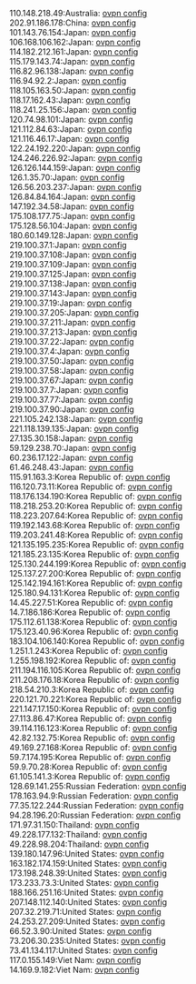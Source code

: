 110.148.218.49:Australia: [ovpn config](vpn/110_148_218_49.ovpn)  
202.91.186.178:China: [ovpn config](vpn/202_91_186_178.ovpn)  
101.143.76.154:Japan: [ovpn config](vpn/101_143_76_154.ovpn)  
106.168.106.162:Japan: [ovpn config](vpn/106_168_106_162.ovpn)  
114.182.212.161:Japan: [ovpn config](vpn/114_182_212_161.ovpn)  
115.179.143.74:Japan: [ovpn config](vpn/115_179_143_74.ovpn)  
116.82.96.138:Japan: [ovpn config](vpn/116_82_96_138.ovpn)  
116.94.92.2:Japan: [ovpn config](vpn/116_94_92_2.ovpn)  
118.105.163.50:Japan: [ovpn config](vpn/118_105_163_50.ovpn)  
118.17.162.43:Japan: [ovpn config](vpn/118_17_162_43.ovpn)  
118.241.25.156:Japan: [ovpn config](vpn/118_241_25_156.ovpn)  
120.74.98.101:Japan: [ovpn config](vpn/120_74_98_101.ovpn)  
121.112.84.63:Japan: [ovpn config](vpn/121_112_84_63.ovpn)  
121.116.46.17:Japan: [ovpn config](vpn/121_116_46_17.ovpn)  
122.24.192.220:Japan: [ovpn config](vpn/122_24_192_220.ovpn)  
124.246.226.92:Japan: [ovpn config](vpn/124_246_226_92.ovpn)  
126.126.144.159:Japan: [ovpn config](vpn/126_126_144_159.ovpn)  
126.1.35.70:Japan: [ovpn config](vpn/126_1_35_70.ovpn)  
126.56.203.237:Japan: [ovpn config](vpn/126_56_203_237.ovpn)  
126.84.84.164:Japan: [ovpn config](vpn/126_84_84_164.ovpn)  
147.192.34.58:Japan: [ovpn config](vpn/147_192_34_58.ovpn)  
175.108.177.75:Japan: [ovpn config](vpn/175_108_177_75.ovpn)  
175.128.56.104:Japan: [ovpn config](vpn/175_128_56_104.ovpn)  
180.60.149.128:Japan: [ovpn config](vpn/180_60_149_128.ovpn)  
219.100.37.1:Japan: [ovpn config](vpn/219_100_37_1.ovpn)  
219.100.37.108:Japan: [ovpn config](vpn/219_100_37_108.ovpn)  
219.100.37.109:Japan: [ovpn config](vpn/219_100_37_109.ovpn)  
219.100.37.125:Japan: [ovpn config](vpn/219_100_37_125.ovpn)  
219.100.37.138:Japan: [ovpn config](vpn/219_100_37_138.ovpn)  
219.100.37.143:Japan: [ovpn config](vpn/219_100_37_143.ovpn)  
219.100.37.19:Japan: [ovpn config](vpn/219_100_37_19.ovpn)  
219.100.37.205:Japan: [ovpn config](vpn/219_100_37_205.ovpn)  
219.100.37.211:Japan: [ovpn config](vpn/219_100_37_211.ovpn)  
219.100.37.213:Japan: [ovpn config](vpn/219_100_37_213.ovpn)  
219.100.37.22:Japan: [ovpn config](vpn/219_100_37_22.ovpn)  
219.100.37.4:Japan: [ovpn config](vpn/219_100_37_4.ovpn)  
219.100.37.50:Japan: [ovpn config](vpn/219_100_37_50.ovpn)  
219.100.37.58:Japan: [ovpn config](vpn/219_100_37_58.ovpn)  
219.100.37.67:Japan: [ovpn config](vpn/219_100_37_67.ovpn)  
219.100.37.7:Japan: [ovpn config](vpn/219_100_37_7.ovpn)  
219.100.37.77:Japan: [ovpn config](vpn/219_100_37_77.ovpn)  
219.100.37.90:Japan: [ovpn config](vpn/219_100_37_90.ovpn)  
221.105.242.138:Japan: [ovpn config](vpn/221_105_242_138.ovpn)  
221.118.139.135:Japan: [ovpn config](vpn/221_118_139_135.ovpn)  
27.135.30.158:Japan: [ovpn config](vpn/27_135_30_158.ovpn)  
59.129.238.70:Japan: [ovpn config](vpn/59_129_238_70.ovpn)  
60.236.17.122:Japan: [ovpn config](vpn/60_236_17_122.ovpn)  
61.46.248.43:Japan: [ovpn config](vpn/61_46_248_43.ovpn)  
115.91.163.3:Korea Republic of: [ovpn config](vpn/115_91_163_3.ovpn)  
116.120.73.11:Korea Republic of: [ovpn config](vpn/116_120_73_11.ovpn)  
118.176.134.190:Korea Republic of: [ovpn config](vpn/118_176_134_190.ovpn)  
118.218.253.20:Korea Republic of: [ovpn config](vpn/118_218_253_20.ovpn)  
118.223.207.64:Korea Republic of: [ovpn config](vpn/118_223_207_64.ovpn)  
119.192.143.68:Korea Republic of: [ovpn config](vpn/119_192_143_68.ovpn)  
119.203.241.48:Korea Republic of: [ovpn config](vpn/119_203_241_48.ovpn)  
121.135.195.235:Korea Republic of: [ovpn config](vpn/121_135_195_235.ovpn)  
121.185.23.135:Korea Republic of: [ovpn config](vpn/121_185_23_135.ovpn)  
125.130.244.199:Korea Republic of: [ovpn config](vpn/125_130_244_199.ovpn)  
125.137.27.200:Korea Republic of: [ovpn config](vpn/125_137_27_200.ovpn)  
125.142.194.161:Korea Republic of: [ovpn config](vpn/125_142_194_161.ovpn)  
125.180.94.131:Korea Republic of: [ovpn config](vpn/125_180_94_131.ovpn)  
14.45.227.51:Korea Republic of: [ovpn config](vpn/14_45_227_51.ovpn)  
14.7.186.186:Korea Republic of: [ovpn config](vpn/14_7_186_186.ovpn)  
175.112.61.138:Korea Republic of: [ovpn config](vpn/175_112_61_138.ovpn)  
175.123.40.96:Korea Republic of: [ovpn config](vpn/175_123_40_96.ovpn)  
183.104.106.140:Korea Republic of: [ovpn config](vpn/183_104_106_140.ovpn)  
1.251.1.243:Korea Republic of: [ovpn config](vpn/1_251_1_243.ovpn)  
1.255.198.192:Korea Republic of: [ovpn config](vpn/1_255_198_192.ovpn)  
211.194.116.105:Korea Republic of: [ovpn config](vpn/211_194_116_105.ovpn)  
211.208.176.18:Korea Republic of: [ovpn config](vpn/211_208_176_18.ovpn)  
218.54.210.3:Korea Republic of: [ovpn config](vpn/218_54_210_3.ovpn)  
220.121.70.221:Korea Republic of: [ovpn config](vpn/220_121_70_221.ovpn)  
221.147.17.150:Korea Republic of: [ovpn config](vpn/221_147_17_150.ovpn)  
27.113.86.47:Korea Republic of: [ovpn config](vpn/27_113_86_47.ovpn)  
39.114.116.123:Korea Republic of: [ovpn config](vpn/39_114_116_123.ovpn)  
42.82.132.75:Korea Republic of: [ovpn config](vpn/42_82_132_75.ovpn)  
49.169.27.168:Korea Republic of: [ovpn config](vpn/49_169_27_168.ovpn)  
59.7.174.195:Korea Republic of: [ovpn config](vpn/59_7_174_195.ovpn)  
59.9.70.28:Korea Republic of: [ovpn config](vpn/59_9_70_28.ovpn)  
61.105.141.3:Korea Republic of: [ovpn config](vpn/61_105_141_3.ovpn)  
128.69.141.255:Russian Federation: [ovpn config](vpn/128_69_141_255.ovpn)  
178.163.94.9:Russian Federation: [ovpn config](vpn/178_163_94_9.ovpn)  
77.35.122.244:Russian Federation: [ovpn config](vpn/77_35_122_244.ovpn)  
94.28.196.20:Russian Federation: [ovpn config](vpn/94_28_196_20.ovpn)  
171.97.31.150:Thailand: [ovpn config](vpn/171_97_31_150.ovpn)  
49.228.177.132:Thailand: [ovpn config](vpn/49_228_177_132.ovpn)  
49.228.98.204:Thailand: [ovpn config](vpn/49_228_98_204.ovpn)  
139.180.147.96:United States: [ovpn config](vpn/139_180_147_96.ovpn)  
163.182.174.159:United States: [ovpn config](vpn/163_182_174_159.ovpn)  
173.198.248.39:United States: [ovpn config](vpn/173_198_248_39.ovpn)  
173.233.73.3:United States: [ovpn config](vpn/173_233_73_3.ovpn)  
188.166.251.16:United States: [ovpn config](vpn/188_166_251_16.ovpn)  
207.148.112.140:United States: [ovpn config](vpn/207_148_112_140.ovpn)  
207.32.219.71:United States: [ovpn config](vpn/207_32_219_71.ovpn)  
24.253.27.209:United States: [ovpn config](vpn/24_253_27_209.ovpn)  
66.52.3.90:United States: [ovpn config](vpn/66_52_3_90.ovpn)  
73.206.30.235:United States: [ovpn config](vpn/73_206_30_235.ovpn)  
73.41.134.117:United States: [ovpn config](vpn/73_41_134_117.ovpn)  
117.0.155.149:Viet Nam: [ovpn config](vpn/117_0_155_149.ovpn)  
14.169.9.182:Viet Nam: [ovpn config](vpn/14_169_9_182.ovpn)  
